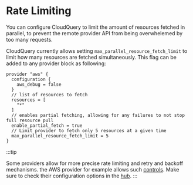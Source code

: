 # Rate Limiting

You can configure CloudQuery to limit the amount of resources fetched in parallel, to prevent the remote provider API from being overwhelemed by too many requests.

CloudQuery currently allows setting `max_parallel_resource_fetch_limit` to limit how many resources are fetched simultaneously. This flag can be added to any
provider block as following:

```hcl
provider "aws" {
  configuration {
    aws_debug = false
  }
  // list of resources to fetch
  resources = [
    "*"
  ]
  // enables partial fetching, allowing for any failures to not stop full resource pull
  enable_partial_fetch = true
  // Limit provider to fetch only 5 resources at a given time
  max_parallel_resource_fetch_limit = 5
}
```

:::tip

Some providers allow for more precise rate limiting and retry and backoff mechanisms. the AWS provider for example allows such [controls](https://hub.cloudquery.io/providers/cloudquery/aws/latest). Make sure to check
their configuration options in the [hub](https://hub.cloudquery.io/providers).
:::